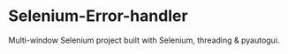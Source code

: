 # Selenium-Error-handler
Multi-window Selenium project built with Selenium, threading &amp; pyautogui.
